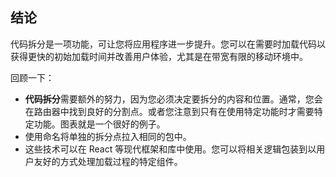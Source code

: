 ## 结论

代码拆分是一项功能，可让您将应用程序进一步提升。您可以在需要时加载代码以获得更快的初始加载时间并改善用户体验，尤其是在带宽有限的移动环境中。

回顾一下：

- **代码拆分**需要额外的努力，因为您必须决定要拆分的内容和位置。通常，您会在路由器中找到良好的分割点。或者您注意到只有在使用特定功能时才需要特定功能。图表就是一个很好的例子。
- 使用命名将单独的拆分点拉入相同的包中。
- 这些技术可以在 React 等现代框架和库中使用。您可以将相关逻辑包装到以用户友好的方式处理加载过程的特定组件。


